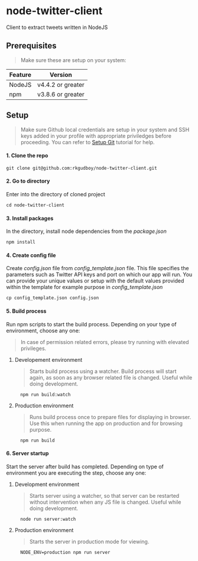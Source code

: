 # node-twitter-client
Client to extract tweets written in NodeJS

## Prerequisites
> Make sure these are setup on your system:

| Feature       | Version           |
| ------------- |:-----------------:|
| NodeJS        | v4.4.2 or greater |
| npm           | v3.8.6 or greater |


## Setup
> Make sure Github local credentials are setup in your system and SSH keys added in your profile with appropriate priviledges before proceeding. You can refer to [Setup Git](https://help.github.com/articles/set-up-git/) tutorial for help.

#### 1. Clone the repo
```
git clone git@github.com:rkgudboy/node-twitter-client.git
```

#### 2. Go to directory
Enter into the directory of cloned project
```
cd node-twitter-client
```

#### 3. Install packages
In the directory, install node dependencies from the *package.json*
```
npm install
```

#### 4. Create config file
Create *config.json* file from *config_template.json* file. This file specifies the parameters such as Twitter API keys and port on which our app will run. You can provide your unique values or setup with the default values provided within the template for example purpose in *config_template.json*
```
cp config_template.json config.json
```

#### 5. Build process
Run npm scripts to start the build process. Depending on your type of environment, choose any one:
 > In case of permission related errors, please try running with elevated privileges.
  1. Developement environment
      > Starts build process using a watcher. Build process will start again, as soon as any browser related file is changed. Useful while doing development.

      ```
        npm run build:watch
      ```
  2. Production environment
      > Runs build process once to prepare files for displaying in browser. Use this when running the app on production and for browsing purpose.

      ```
        npm run build
      ```

#### 6. Server startup
Start the server after build has completed. Depending on type of environment you are executing the step, choose any one:
  1. Development environment
      > Starts server using a watcher, so that server can be restarted without intervention when any JS file is changed. Useful while doing development.
        ```
          node run server:watch
        ```
  2. Production environment
      > Starts the server in production mode for viewing.

        ```
          NODE_ENV=production npm run server
        ```



